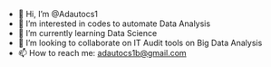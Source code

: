 - 👋 Hi, I’m @Adautocs1
- 👀 I’m interested in codes to automate Data Analysis
- 🌱 I’m currently learning Data Science
- 💞️ I’m looking to collaborate on IT Audit tools on Big Data Analysis
- 📫 How to reach me: adautocs1b@gmail.com

<!---
Adautocs1/Adautocs1 is a ✨ special ✨ repository because its `README.md` (this file) appears on your GitHub profile.
You can click the Preview link to take a look at your changes.
--->
